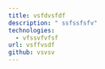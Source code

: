 ```yaml
---
title: vsfdvsfdf
description: " ﻿ssfssfsfv"
technologies:
  - vfssvfvfsf
url: vsffvsdf
github: vsvsv
---
```

